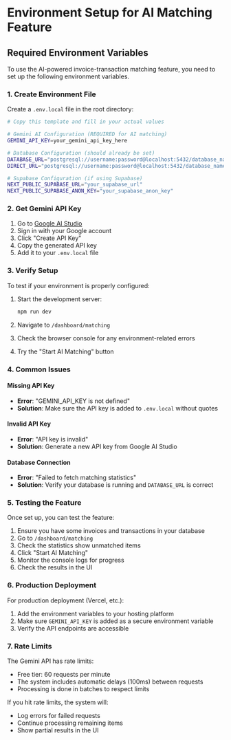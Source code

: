 # Environment Setup for AI Matching Feature

## Required Environment Variables

To use the AI-powered invoice-transaction matching feature, you need to set up the following environment variables.

### 1. Create Environment File

Create a `.env.local` file in the root directory:

```bash
# Copy this template and fill in your actual values

# Gemini AI Configuration (REQUIRED for AI matching)
GEMINI_API_KEY=your_gemini_api_key_here

# Database Configuration (should already be set)
DATABASE_URL="postgresql://username:password@localhost:5432/database_name"
DIRECT_URL="postgresql://username:password@localhost:5432/database_name"

# Supabase Configuration (if using Supabase)
NEXT_PUBLIC_SUPABASE_URL="your_supabase_url"
NEXT_PUBLIC_SUPABASE_ANON_KEY="your_supabase_anon_key"
```

### 2. Get Gemini API Key

1. Go to [Google AI Studio](https://makersuite.google.com/app/apikey)
2. Sign in with your Google account
3. Click "Create API Key"
4. Copy the generated API key
5. Add it to your `.env.local` file

### 3. Verify Setup

To test if your environment is properly configured:

1. Start the development server:
   ```bash
   npm run dev
   ```

2. Navigate to `/dashboard/matching`

3. Check the browser console for any environment-related errors

4. Try the "Start AI Matching" button

### 4. Common Issues

#### Missing API Key
- **Error**: "GEMINI_API_KEY is not defined"
- **Solution**: Make sure the API key is added to `.env.local` without quotes

#### Invalid API Key
- **Error**: "API key is invalid"  
- **Solution**: Generate a new API key from Google AI Studio

#### Database Connection
- **Error**: "Failed to fetch matching statistics"
- **Solution**: Verify your database is running and `DATABASE_URL` is correct

### 5. Testing the Feature

Once set up, you can test the feature:

1. Ensure you have some invoices and transactions in your database
2. Go to `/dashboard/matching`
3. Check the statistics show unmatched items
4. Click "Start AI Matching"
5. Monitor the console logs for progress
6. Check the results in the UI

### 6. Production Deployment

For production deployment (Vercel, etc.):

1. Add the environment variables to your hosting platform
2. Make sure `GEMINI_API_KEY` is added as a secure environment variable
3. Verify the API endpoints are accessible

### 7. Rate Limits

The Gemini API has rate limits:
- Free tier: 60 requests per minute
- The system includes automatic delays (100ms) between requests
- Processing is done in batches to respect limits

If you hit rate limits, the system will:
- Log errors for failed requests
- Continue processing remaining items
- Show partial results in the UI 